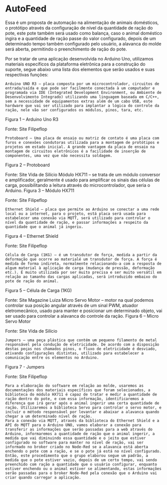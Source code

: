 # AutoFeed

Essa é um proposta de automação na alimentação de animais domésticos, o protótipo através da configuração de nível da quantidade de ração do pote, este pote também será usado como balança, caso o animal doméstico ingira e a quantidade de ração passe do valor configurado, depois de um determinado tempo também configurado pelo usuário, a alavanca do molde será aberta, permitindo o preenchimento de ração do pote.

Por se tratar de uma aplicação desenvolvida no Arduino Uno, utilizamos materiais específicos da plataforma eletrônica para a construção do suporte, segue abaixo uma lista dos elementos que serão usados e suas respectivas funções:

	Arduino UNO R3 – placa composta por um microcontrolador, circuitos de entrada/saída e que pode ser facilmente conectada à um computador e programada via IDE (Integrated Development Environment, ou Ambiente de Desenvolvimento Integrado) utilizando uma linguagem baseada em C/C++, sem a necessidade de equipamentos extras além de um cabo USB, este hardware que vai ser utilizado para implantar a lógica do controle da ração, nele vão ser configurados os módulos, pinos, tara, etc.
Figura 1 – Arduino Uno R3
 
Fonte: Site Filipeflop

	Protoboard – Uma placa de ensaio ou matriz de contato é uma placa com furos e conexões condutoras utilizada para a montagem de protótipos e projetos em estado inicial. A grande vantagem da placa de ensaio na montagem de circuitos eletrônicos é a facilidade de inserção de componentes, uma vez que não necessita soldagem.
Figura 2 – Protoboard
 
Fonte: Site Vida de Silício
	Módulo HX711 – se trata de um módulo conversor e amplificador, geralmente é usado para amplificar os sinais das células de carga, possibilitando a leitura através do microcontrolador, que seria o Arduino.
Figura 3 – Módulo HX711
 
Fonte: Site Filipeflop

	Ethernet Shield – placa que permite ao Arduino se conectar a uma rede local ou a internet, para o projeto, está placa será usada para estabelecer uma conexão via MQTT, será utilizado para controlar o nível da quantidade de ração, e passar informações a respeito da quantidade que o animal já ingeriu.
Figura 4 – Ethernet Shield
 
Fonte: Site Filipeflop

	Célula de Carga (1KG) – é um transdutor de força, medida a partir da deformação que ocorre ao materialé um transdutor de força. A força é medida de forma indireta, normalmente relacionando-a com a resposta de algum material à aplicação de carga (mudança de pressão, deformação etc.). É muito utilizada por ser muito precisa e ser muito versátil em relação ao tamanho das cargas aplicadas, será introduzido embaixo do pote de ração do animal.
Figura 5 – Célula de Carga (1KG)
 
Fonte: Site Magazine Luiza
	Micro Servo Motor – motor na qual podemos controlar sua posição angular através de um sinal PWM, atuador eletromecânico, usado para manter e posicionar um determinado objeto, vai ser usado para controlar a alavanca do controle da ração.
Figura 6 – Micro Servo Motor
 
Fonte: Site Vida de Silício

	Jumpers – uma peça plástica que contém um pequeno filamento de metal responsável pela condução de eletricidade. De acordo com a disposição destas peças nos chamados pinos, o fluxo de eletricidade é desviado, ativando configurações distintas, utilizado para estabelecer a comunicação entre os elementos no Arduino.
Figura 7 - Jumpers
 
Fonte: Site Filipeflop

	Para a elaboração do software em relação ao molde, usaremos as documentações dos materiais específicos que foram selecionados, a biblioteca do módulo HX711 é capaz de tratar e medir a quantidade de ração dentro do pote, e com essa informação, identificaremos a diferença que irá gerar após o animal ingerir uma certa quantidade de ração. Utilizaremos a biblioteca Servo para controlar o servo motor, e incluir o método responsável por levantar e abaixar a alavanca quando chegar a um determinado nível de ração.
	Para a conexão via MQTT, através da biblioteca do Ethernet Shield e a API do MQTT para o Arduino UNO, vamos elaborar a conexão para transferir as informações que serão passadas para a web através do Arduino, informaremos a quantidade de ração que o animal ingerir, a medida que vai diminuindo essa quantidade e o jeito que estiver configurado no software para manter no nível de ração, vai ser informado no broker criado no Node-Red se a alavanca está aberta enchendo o pote com a ração, e se o pote já está no nível configurado.
	Então, este procedimento que o grupo elaborou segue um padrão, a medida que o pote estiver vazio, depois de um certo tempo, vai sendo preenchido com ração a quantidade que o usuário configurar, enquanto estiver enchendo ou o animal estiver se alimentando, estas informações serão passadas para o broker Node-Red pela conexão que o Arduino vai criar quando carregar a aplicação. 
